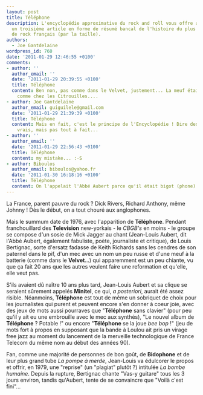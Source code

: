 ```yaml
---
layout: post
title: Téléphone
description: L'encyclopédie approximative du rock and roll vous offre aujourd'hui
  un troisième article en forme de résumé bancal de l'histoire du plus grand groupe
  de rock français (par la taille).
authors:
  - Joe Gantdelaine
wordpress_id: 760
date: '2011-01-29 12:46:55 +0100'
comments:
- author: ''
  author_email: ''
  date: '2011-01-29 20:39:55 +0100'
  title: Téléphone
  content: Ben non, pas comme dans le Velvet, justement... La meuf était à la basse,
    comme chez les Citrouilles....
- author: Joe Gantdelaine
  author_email: guiguilele@gmail.com
  date: '2011-01-29 21:39:39 +0100'
  title: Téléphone
  content: Mais en fait, c'est le principe de l'Encyclopédie ! Dire des trucs presque
    vrais, mais pas tout à fait...
- author: ''
  author_email: ''
  date: '2011-01-29 22:56:43 +0100'
  title: Téléphone
  content: my mistake... :-S
- author: Biboulos
  author_email: biboulos@yahoo.fr
  date: '2011-01-30 16:18:16 +0100'
  title: Téléphone
  content: On l'appelait l'Abbé Aubert parce qu'il était bigot (phone) ?
---
```

La France, parent pauvre du rock ? Dick Rivers, Richard Anthony, même Johnny ! Dès le début, on a tout chouré aux anglophones.

Mais le summum date de 1976, avec l'apparition de __Téléphone__. Pendant franchouillard des __Television__ new-yorkais - le *CBGB's* en moins - le groupe se compose d'un sosie de Mick Jagger au chant (Jean-Louis Aubert, dit l'Abbé Aubert, également fabuliste, poète, journaliste et critique), de Louis Bertignac, sorte d'ersatz fadasse de Keith Richards sans les cendres de son paternel dans le pif, d'un mec avec un nom un peu russe et d'une meuf à la batterie (comme dans le __Velvet__...) qui apparemment est un peu chiante, vu que ça fait 20 ans que les autres veulent faire une reformation et qu'elle, elle veut pas.

S'ils avaient dû naître 10 ans plus tard, Jean-Louis Aubert et sa clique se seraient sûrement appelés __Minitel__, ce qui, *a posteriori*, aurait été assez risible. Néanmoins, __Téléphone__ est tout de même un sobriquet de choix pour les journalistes qui purent et peuvent encore s'en donner à coeur joie, avec des jeux de mots aussi pourraves que "__Téléphone__
 sans clavier" (pour peu qu'il y ait eu une embrouille avec le mec aux synthés), "Le nouvel album de __Téléphone__ ? Potable !" ou encore "__Téléphone__ se la joue *bee bop* !" (jeu de mots fort à propos en supposant que la bande à Loulou ait pris un virage free jazz au moment du lancement de la merveille technologique de France Telecom du même nom au début des années 90).

Fan, comme une majorité de personnes de bon goût, de __Bidophone__ et de leur plus grand tube *La pompe à merde*, Jean-Louis va édulcorer le propos et offrir, en 1979, une "reprise" (un "plagiat" plutôt ?) intitulée *La bombe humaine*. Depuis la rupture, Bertignac chante "Vas-y guitare" tous les 3 jours environ, tandis qu'Aubert, tente de se convaincre que "Voilà c'est fini"...
